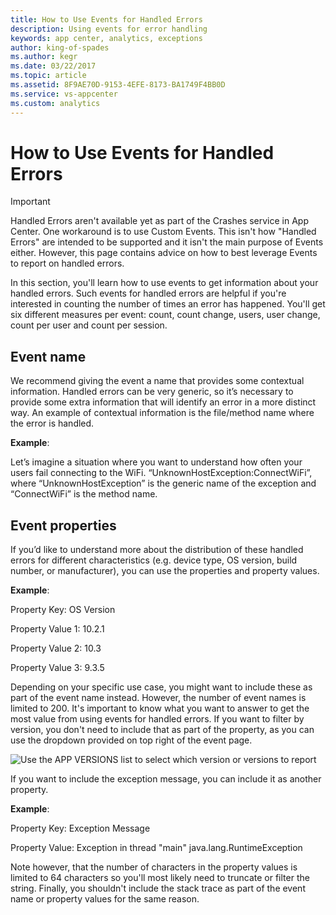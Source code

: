 ```yaml
---
title: How to Use Events for Handled Errors
description: Using events for error handling
keywords: app center, analytics, exceptions
author: king-of-spades
ms.author: kegr
ms.date: 03/22/2017
ms.topic: article
ms.assetid: 8F9AE70D-9153-4EFE-8173-BA1749F4BB0D
ms.service: vs-appcenter
ms.custom: analytics
---
```


# How to Use Events for Handled Errors
> [!IMPORTANT]
> Handled Errors aren't available yet as part of the Crashes service in App Center. One workaround is to use Custom Events. This isn't how "Handled Errors" are intended to be supported and it isn't the main purpose of Events either. However, this page contains advice on how to best leverage Events to report on handled errors.

In this section, you'll learn how to use events to get information about your handled errors. Such events for handled errors are helpful if you're interested in counting the number of times an error has happened. You'll get six different measures per event: count, count change, users, user change, count per user and count per session.

## Event name

We recommend giving the event a name that provides some contextual information. Handled errors can be very generic, so it’s necessary to provide some extra information that will identify an error in a more distinct way. An example of contextual information is the file/method name where the error is handled.

**Example**:

Let’s imagine a situation where you want to understand how often your users fail connecting to the WiFi.
“UnknownHostException:ConnectWiFi”, where “UnknownHostException” is the generic name of the exception and “ConnectWiFi” is the method name.

## Event properties

If you’d like to understand more about the distribution of these handled errors for different characteristics (e.g. device type, OS version, build number, or manufacturer), you can use the properties and property values.

**Example**:

Property Key: OS Version

Property Value 1: 10.2.1

Property Value 2: 10.3

Property Value 3: 9.3.5

Depending on your specific use case, you might want to include these as part of the event name instead. However, the number of event names is limited to 200. It's important to know what you want to answer to get the most value from using events for handled errors.
If you want to filter by version, you don't need to include that as part of the property, as you can use the dropdown provided on top right of the event page.

![Use the APP VERSIONS list to select which version or versions to report](~/analytics/images/version-filtering.PNG)

If you want to include the exception message, you can include it as another property.

**Example**:

Property Key: Exception Message

Property Value: Exception in thread "main" java.lang.RuntimeException


Note however, that the number of characters in the property values is limited to 64 characters so you'll most likely need to truncate or filter the string. Finally, you shouldn't include the stack trace as part of the event name or property values for the same reason.
